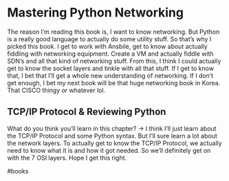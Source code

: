 # Mastering Python Networking
The reason I’m reading this book is, I want to know networking. But Python is a really good language to actually do some utility stuff. So that’s why I picked this book. I get to work with Ansbile, get to know about actually fiddling with networking equipment. Create a VM and actually fiddle with SDN’s and all that kind of networking stuff. From this, I think I could actually get to know the socket layers and tinkle with all that stuff. If I get to know that, I bet that I’ll get a whole new understanding of networking. 
 If I don’t get enough, I bet my next book will be that huge networking book in Korea. That CISCO thingy or whatever lol.

## TCP/IP Protocol & Reviewing Python
What do you think you’ll learn in this chapter?
-> I think I’ll just learn about the TCP/IP Protocol and some Python syntax. But I’ll sure learn a lot about the network layers. To actually get to know the TCP/IP Protocol, we actually need to know what it is and how it got needed. So we’ll definitely get on with the 7 OSI layers. Hope I get this right. 



#books